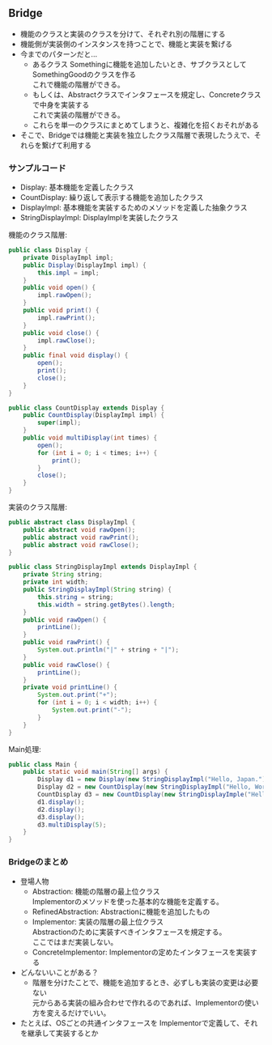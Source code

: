 ## Bridge

- 機能のクラスと実装のクラスを分けて、それぞれ別の階層にする
- 機能側が実装側のインスタンスを持つことで、機能と実装を繋げる
- 今までのパターンだと...
  - あるクラス Somethingに機能を追加したいとき、サブクラスとして SomethingGoodのクラスを作る  
    これで機能の階層ができる。
  - もしくは、Abstractクラスでインタフェースを規定し、Concreteクラスで中身を実装する  
    これで実装の階層ができる。
  - これらを単一のクラスにまとめてしまうと、複雑化を招くおそれがある
- そこで、Bridgeでは機能と実装を独立したクラス階層で表現したうえで、それらを繋げて利用する

### サンプルコード

- Display: 基本機能を定義したクラス
- CountDisplay: 繰り返して表示する機能を追加したクラス
- DisplayImpl: 基本機能を実装するためのメソッドを定義した抽象クラス
- StringDisplayImpl: DisplayImplを実装したクラス

機能のクラス階層:

```java
public class Display {
    private DisplayImpl impl;
    public Display(DisplayImpl impl) {
        this.impl = impl;
    }
    public void open() {
        impl.rawOpen();
    }
    public void print() {
        impl.rawPrint();
    }
    public void close() {
        impl.rawClose();
    }
    public final void display() {
        open();
        print();
        close();
    }
}

public class CountDisplay extends Display {
    public CountDisplay(DisplayImpl impl) {
        super(impl);
    }
    public void multiDisplay(int times) {
        open();
        for (int i = 0; i < times; i++) {
            print();
        }
        close();
    }
}
```

実装のクラス階層:

```java
public abstract class DisplayImpl {
    public abstract void rawOpen();
    public abstract void rawPrint();
    public abstract void rawClose();
}

public class StringDisplayImpl extends DisplayImpl {
    private String string;
    private int width;
    public StringDisplayImpl(String string) {
        this.string = string;
        this.width = string.getBytes().length;
    }
    public void rawOpen() {
        printLine();
    }
    public void rawPrint() {
        System.out.println("|" + string + "|");
    }
    public void rawClose() {
        printLine();
    }
    private void printLine() {
        System.out.print("+");
        for (int i = 0; i < width; i++) {
            System.out.print("-");
        }
    }
}
```

Main処理:

```java
public class Main {
    public static void main(String[] args) {
        Display d1 = new Display(new StringDisplayImpl("Hello, Japan."));
        Display d2 = new CountDisplay(new StringDisplayImpl("Hello, World."));
        CountDisplay d3 = new CountDisplay(new StringDisplayImple("Hello, Universe."));
        d1.display();
        d2.display();
        d3.display();
        d3.multiDisplay(5);
    }
}
```

### Bridgeのまとめ

- 登場人物
  - Abstraction: 機能の階層の最上位クラス  
  Implementorのメソッドを使った基本的な機能を定義する。
  - RefinedAbstraction: Abstractionに機能を追加したもの
  - Implementor: 実装の階層の最上位クラス  
  Abstractionのために実装すべきインタフェースを規定する。  
  ここではまだ実装しない。
  - ConcreteImplementor: Implementorの定めたインタフェースを実装する
- どんないいことがある？
  - 階層を分けたことで、機能を追加するとき、必ずしも実装の変更は必要ない  
  元からある実装の組み合わせで作れるのであれば、Implementorの使い方を変えるだけでいい。
- たとえば、OSごとの共通インタフェースを Implementorで定義して、それを継承して実装するとか